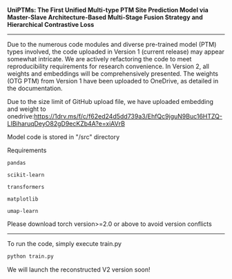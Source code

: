 **UniPTMs: The First Unified Multi-type PTM Site Prediction Model via Master-Slave Architecture-Based Multi-Stage Fusion Strategy and Hierarchical Contrastive Loss**

------

Due to the numerous code modules and diverse pre-trained model (PTM) types involved, the code uploaded in Version 1 (current release) may appear somewhat intricate. We are actively refactoring the code to meet reproducibility requirements for research convenience. In Version 2, all weights and embeddings will be comprehensively presented. The weights (OTG PTM) from Version 1 have been uploaded to OneDrive, as detailed in the documentation.

Due to the size limit of GitHub upload file, we have uploaded embedding and weight to onedrive:https://1drv.ms/f/c/f62ed24d5dd739a3/EhfQc9jguN9Buc16HTZQ-LIBiharuqDeyO82gD9ecKZb4A?e=xiAVrB

Model code is stored in "/src" directory

Requirements

	pandas
	
	scikit-learn
	
	transformers
	
	matplotlib
	
	umap-learn

Please download torch version>=2.0 or above to avoid version conflicts

------

To run the code, simply execute train.py

```python
python train.py
```

We will launch the reconstructed V2 version soon!
